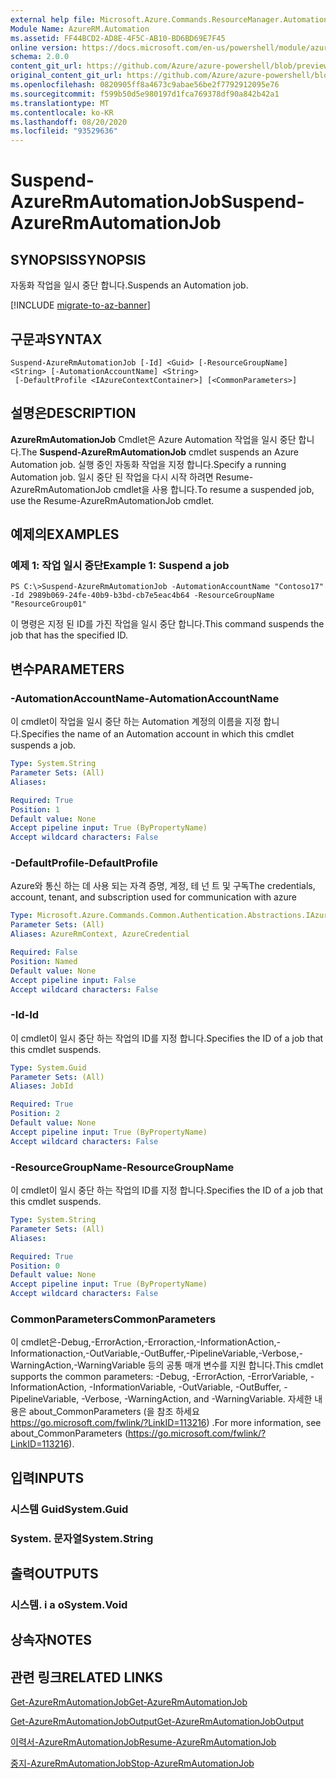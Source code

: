 ```yaml
---
external help file: Microsoft.Azure.Commands.ResourceManager.Automation.dll-Help.xml
Module Name: AzureRM.Automation
ms.assetid: FF44BCD2-AD8E-4F5C-AB10-BD6BD69E7F45
online version: https://docs.microsoft.com/en-us/powershell/module/azurerm.automation/suspend-azurermautomationjob
schema: 2.0.0
content_git_url: https://github.com/Azure/azure-powershell/blob/preview/src/ResourceManager/Automation/Commands.Automation/help/Suspend-AzureRMAutomationJob.md
original_content_git_url: https://github.com/Azure/azure-powershell/blob/preview/src/ResourceManager/Automation/Commands.Automation/help/Suspend-AzureRMAutomationJob.md
ms.openlocfilehash: 0820905ff8a4673c9abae56be2f7792912095e76
ms.sourcegitcommit: f599b50d5e980197d1fca769378df90a842b42a1
ms.translationtype: MT
ms.contentlocale: ko-KR
ms.lasthandoff: 08/20/2020
ms.locfileid: "93529636"
---
```

# <span data-ttu-id="d8185-101">Suspend-AzureRmAutomationJob</span><span class="sxs-lookup"><span data-stu-id="d8185-101">Suspend-AzureRmAutomationJob</span></span>

## <span data-ttu-id="d8185-102">SYNOPSIS</span><span class="sxs-lookup"><span data-stu-id="d8185-102">SYNOPSIS</span></span>
<span data-ttu-id="d8185-103">자동화 작업을 일시 중단 합니다.</span><span class="sxs-lookup"><span data-stu-id="d8185-103">Suspends an Automation job.</span></span>

[!INCLUDE [migrate-to-az-banner](../../includes/migrate-to-az-banner.md)]

## <span data-ttu-id="d8185-104">구문과</span><span class="sxs-lookup"><span data-stu-id="d8185-104">SYNTAX</span></span>

```
Suspend-AzureRmAutomationJob [-Id] <Guid> [-ResourceGroupName] <String> [-AutomationAccountName] <String>
 [-DefaultProfile <IAzureContextContainer>] [<CommonParameters>]
```

## <span data-ttu-id="d8185-105">설명은</span><span class="sxs-lookup"><span data-stu-id="d8185-105">DESCRIPTION</span></span>
<span data-ttu-id="d8185-106">**AzureRmAutomationJob** Cmdlet은 Azure Automation 작업을 일시 중단 합니다.</span><span class="sxs-lookup"><span data-stu-id="d8185-106">The **Suspend-AzureRmAutomationJob** cmdlet suspends an Azure Automation job.</span></span>
<span data-ttu-id="d8185-107">실행 중인 자동화 작업을 지정 합니다.</span><span class="sxs-lookup"><span data-stu-id="d8185-107">Specify a running Automation job.</span></span>
<span data-ttu-id="d8185-108">일시 중단 된 작업을 다시 시작 하려면 Resume-AzureRmAutomationJob cmdlet을 사용 합니다.</span><span class="sxs-lookup"><span data-stu-id="d8185-108">To resume a suspended job, use the Resume-AzureRmAutomationJob cmdlet.</span></span>

## <span data-ttu-id="d8185-109">예제의</span><span class="sxs-lookup"><span data-stu-id="d8185-109">EXAMPLES</span></span>

### <span data-ttu-id="d8185-110">예제 1: 작업 일시 중단</span><span class="sxs-lookup"><span data-stu-id="d8185-110">Example 1: Suspend a job</span></span>
```
PS C:\>Suspend-AzureRmAutomationJob -AutomationAccountName "Contoso17" -Id 2989b069-24fe-40b9-b3bd-cb7e5eac4b64 -ResourceGroupName "ResourceGroup01"
```

<span data-ttu-id="d8185-111">이 명령은 지정 된 ID를 가진 작업을 일시 중단 합니다.</span><span class="sxs-lookup"><span data-stu-id="d8185-111">This command suspends the job that has the specified ID.</span></span>

## <span data-ttu-id="d8185-112">변수</span><span class="sxs-lookup"><span data-stu-id="d8185-112">PARAMETERS</span></span>

### <span data-ttu-id="d8185-113">-AutomationAccountName</span><span class="sxs-lookup"><span data-stu-id="d8185-113">-AutomationAccountName</span></span>
<span data-ttu-id="d8185-114">이 cmdlet이 작업을 일시 중단 하는 Automation 계정의 이름을 지정 합니다.</span><span class="sxs-lookup"><span data-stu-id="d8185-114">Specifies the name of an Automation account in which this cmdlet suspends a job.</span></span>

```yaml
Type: System.String
Parameter Sets: (All)
Aliases:

Required: True
Position: 1
Default value: None
Accept pipeline input: True (ByPropertyName)
Accept wildcard characters: False
```

### <span data-ttu-id="d8185-115">-DefaultProfile</span><span class="sxs-lookup"><span data-stu-id="d8185-115">-DefaultProfile</span></span>
<span data-ttu-id="d8185-116">Azure와 통신 하는 데 사용 되는 자격 증명, 계정, 테 넌 트 및 구독</span><span class="sxs-lookup"><span data-stu-id="d8185-116">The credentials, account, tenant, and subscription used for communication with azure</span></span>

```yaml
Type: Microsoft.Azure.Commands.Common.Authentication.Abstractions.IAzureContextContainer
Parameter Sets: (All)
Aliases: AzureRmContext, AzureCredential

Required: False
Position: Named
Default value: None
Accept pipeline input: False
Accept wildcard characters: False
```

### <span data-ttu-id="d8185-117">-Id</span><span class="sxs-lookup"><span data-stu-id="d8185-117">-Id</span></span>
<span data-ttu-id="d8185-118">이 cmdlet이 일시 중단 하는 작업의 ID를 지정 합니다.</span><span class="sxs-lookup"><span data-stu-id="d8185-118">Specifies the ID of a job that this cmdlet suspends.</span></span>

```yaml
Type: System.Guid
Parameter Sets: (All)
Aliases: JobId

Required: True
Position: 2
Default value: None
Accept pipeline input: True (ByPropertyName)
Accept wildcard characters: False
```

### <span data-ttu-id="d8185-119">-ResourceGroupName</span><span class="sxs-lookup"><span data-stu-id="d8185-119">-ResourceGroupName</span></span>
<span data-ttu-id="d8185-120">이 cmdlet이 일시 중단 하는 작업의 ID를 지정 합니다.</span><span class="sxs-lookup"><span data-stu-id="d8185-120">Specifies the ID of a job that this cmdlet suspends.</span></span>

```yaml
Type: System.String
Parameter Sets: (All)
Aliases:

Required: True
Position: 0
Default value: None
Accept pipeline input: True (ByPropertyName)
Accept wildcard characters: False
```

### <span data-ttu-id="d8185-121">CommonParameters</span><span class="sxs-lookup"><span data-stu-id="d8185-121">CommonParameters</span></span>
<span data-ttu-id="d8185-122">이 cmdlet은-Debug,-ErrorAction,-Erroraction,-InformationAction,-Informationaction,-OutVariable,-OutBuffer,-PipelineVariable,-Verbose,-WarningAction,-WarningVariable 등의 공통 매개 변수를 지원 합니다.</span><span class="sxs-lookup"><span data-stu-id="d8185-122">This cmdlet supports the common parameters: -Debug, -ErrorAction, -ErrorVariable, -InformationAction, -InformationVariable, -OutVariable, -OutBuffer, -PipelineVariable, -Verbose, -WarningAction, and -WarningVariable.</span></span> <span data-ttu-id="d8185-123">자세한 내용은 about_CommonParameters (을 참조 하세요 https://go.microsoft.com/fwlink/?LinkID=113216) .</span><span class="sxs-lookup"><span data-stu-id="d8185-123">For more information, see about_CommonParameters (https://go.microsoft.com/fwlink/?LinkID=113216).</span></span>

## <span data-ttu-id="d8185-124">입력</span><span class="sxs-lookup"><span data-stu-id="d8185-124">INPUTS</span></span>

### <span data-ttu-id="d8185-125">시스템 Guid</span><span class="sxs-lookup"><span data-stu-id="d8185-125">System.Guid</span></span>

### <span data-ttu-id="d8185-126">System. 문자열</span><span class="sxs-lookup"><span data-stu-id="d8185-126">System.String</span></span>

## <span data-ttu-id="d8185-127">출력</span><span class="sxs-lookup"><span data-stu-id="d8185-127">OUTPUTS</span></span>

### <span data-ttu-id="d8185-128">시스템. i a o</span><span class="sxs-lookup"><span data-stu-id="d8185-128">System.Void</span></span>

## <span data-ttu-id="d8185-129">상속자</span><span class="sxs-lookup"><span data-stu-id="d8185-129">NOTES</span></span>

## <span data-ttu-id="d8185-130">관련 링크</span><span class="sxs-lookup"><span data-stu-id="d8185-130">RELATED LINKS</span></span>

[<span data-ttu-id="d8185-131">Get-AzureRmAutomationJob</span><span class="sxs-lookup"><span data-stu-id="d8185-131">Get-AzureRmAutomationJob</span></span>](./Get-AzureRMAutomationJob.md)

[<span data-ttu-id="d8185-132">Get-AzureRmAutomationJobOutput</span><span class="sxs-lookup"><span data-stu-id="d8185-132">Get-AzureRmAutomationJobOutput</span></span>](./Get-AzureRMAutomationJobOutput.md)

[<span data-ttu-id="d8185-133">이력서-AzureRmAutomationJob</span><span class="sxs-lookup"><span data-stu-id="d8185-133">Resume-AzureRmAutomationJob</span></span>](./Resume-AzureRMAutomationJob.md)

[<span data-ttu-id="d8185-134">중지-AzureRmAutomationJob</span><span class="sxs-lookup"><span data-stu-id="d8185-134">Stop-AzureRmAutomationJob</span></span>](./Stop-AzureRMAutomationJob.md)


